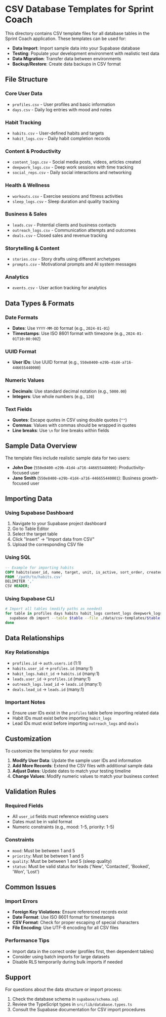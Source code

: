 # CSV Database Templates for Sprint Coach

This directory contains CSV template files for all database tables in the Sprint Coach application. These templates can be used for:

- **Data Import**: Import sample data into your Supabase database
- **Testing**: Populate your development environment with realistic test data
- **Data Migration**: Transfer data between environments
- **Backup/Restore**: Create data backups in CSV format

## File Structure

### Core User Data
- `profiles.csv` - User profiles and basic information
- `days.csv` - Daily log entries with mood and notes

### Habit Tracking
- `habits.csv` - User-defined habits and targets
- `habit_logs.csv` - Daily habit completion records

### Content & Productivity
- `content_logs.csv` - Social media posts, videos, articles created
- `deepwork_logs.csv` - Deep work sessions with time tracking
- `social_reps.csv` - Daily social interactions and networking

### Health & Wellness
- `workouts.csv` - Exercise sessions and fitness activities
- `sleep_logs.csv` - Sleep duration and quality tracking

### Business & Sales
- `leads.csv` - Potential clients and business contacts
- `outreach_logs.csv` - Communication attempts and outcomes
- `deals.csv` - Closed sales and revenue tracking

### Storytelling & Content
- `stories.csv` - Story drafts using different archetypes
- `prompts.csv` - Motivational prompts and AI system messages

### Analytics
- `events.csv` - User action tracking for analytics

## Data Types & Formats

### Date Formats
- **Dates**: Use `YYYY-MM-DD` format (e.g., `2024-01-01`)
- **Timestamps**: Use ISO 8601 format with timezone (e.g., `2024-01-01T10:00:00Z`)

### UUID Format
- **User IDs**: Use UUID format (e.g., `550e8400-e29b-41d4-a716-446655440000`)

### Numeric Values
- **Decimals**: Use standard decimal notation (e.g., `5000.00`)
- **Integers**: Use whole numbers (e.g., `120`)

### Text Fields
- **Quotes**: Escape quotes in CSV using double quotes (`""`)
- **Commas**: Values with commas should be wrapped in quotes
- **Line breaks**: Use `\n` for line breaks within fields

## Sample Data Overview

The template files include realistic sample data for two users:
- **John Doe** (`550e8400-e29b-41d4-a716-446655440000`): Productivity-focused user
- **Jane Smith** (`550e8400-e29b-41d4-a716-446655440001`): Business growth-focused user

## Importing Data

### Using Supabase Dashboard
1. Navigate to your Supabase project dashboard
2. Go to Table Editor
3. Select the target table
4. Click "Insert" → "Import data from CSV"
5. Upload the corresponding CSV file

### Using SQL
```sql
-- Example for importing habits
COPY habits(user_id, name, target, unit, is_active, sort_order, created_at)
FROM '/path/to/habits.csv'
DELIMITER ','
CSV HEADER;
```

### Using Supabase CLI
```bash
# Import all tables (modify paths as needed)
for table in profiles days habits habit_logs content_logs deepwork_logs social_reps workouts sleep_logs leads outreach_logs deals stories events prompts; do
  supabase db import --table $table --file ./data/csv-templates/$table.csv
done
```

## Data Relationships

### Key Relationships
- `profiles.id` → `auth.users.id` (1:1)
- `habits.user_id` → `profiles.id` (many:1)
- `habit_logs.habit_id` → `habits.id` (many:1)
- `leads.user_id` → `profiles.id` (many:1)
- `outreach_logs.lead_id` → `leads.id` (many:1)
- `deals.lead_id` → `leads.id` (many:1)

### Important Notes
- Ensure user IDs exist in the `profiles` table before importing related data
- Habit IDs must exist before importing `habit_logs`
- Lead IDs must exist before importing `outreach_logs` and `deals`

## Customization

To customize the templates for your needs:

1. **Modify User Data**: Update the sample user IDs and information
2. **Add More Records**: Extend the CSV files with additional sample data
3. **Adjust Dates**: Update dates to match your testing timeline
4. **Change Values**: Modify numeric values to match your business context

## Validation Rules

### Required Fields
- All `user_id` fields must reference existing users
- Dates must be in valid format
- Numeric constraints (e.g., mood: 1-5, priority: 1-5)

### Constraints
- `mood`: Must be between 1 and 5
- `priority`: Must be between 1 and 5
- `quality`: Must be between 1 and 5 (sleep quality)
- `status`: Must be valid status for leads ('New', 'Contacted', 'Booked', 'Won', 'Lost')

## Common Issues

### Import Errors
- **Foreign Key Violations**: Ensure referenced records exist
- **Date Format**: Use ISO 8601 format for timestamps
- **CSV Format**: Check for proper escaping of special characters
- **File Encoding**: Use UTF-8 encoding for all CSV files

### Performance Tips
- Import data in the correct order (profiles first, then dependent tables)
- Consider using batch imports for large datasets
- Disable RLS temporarily during bulk imports if needed

## Support

For questions about the data structure or import process:
1. Check the database schema in `supabase/schema.sql`
2. Review the TypeScript types in `src/lib/database.types.ts`
3. Consult the Supabase documentation for CSV import procedures

